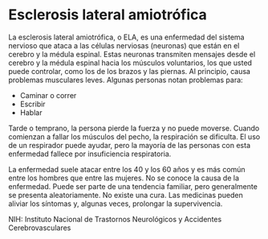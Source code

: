 Esclerosis lateral amiotrófica
==============================


La esclerosis lateral amiotrófica, o ELA, es una enfermedad del sistema nervioso que ataca a las células nerviosas (neuronas) que están en el cerebro y la médula espinal. Estas neuronas transmiten mensajes desde el cerebro y la médula espinal hacia los músculos voluntarios, los que usted puede controlar, como los de los brazos y las piernas. Al principio, causa problemas musculares leves. Algunas personas notan problemas para:

* Caminar o correr
* Escribir
* Hablar


 Tarde o temprano, la persona pierde la fuerza y no puede moverse. Cuando comienzan a fallar los músculos del pecho, la respiración se dificulta. El uso de un respirador puede ayudar, pero la mayoría de las personas con esta enfermedad fallece por insuficiencia respiratoria. 


La enfermedad suele atacar entre los 40 y los 60 años y es más común entre los hombres que entre las mujeres. No se conoce la causa de la enfermedad. Puede ser parte de una tendencia familiar, pero generalmente se presenta aleatoriamente. No existe una cura. Las medicinas pueden aliviar los síntomas y, algunas veces, prolongar la supervivencia. 


NIH: Instituto Nacional de Trastornos Neurológicos y Accidentes Cerebrovasculares

